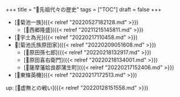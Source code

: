 +++
title = "📂先祖代々の歴史"
tags = ["TOC"]
draft = false
+++

-   [📝菊池一族]({{< relref "20220527182128.md" >}})
    -   [📝西郷隆盛]({{< relref "20211215145811.md" >}})
-   [📝宇土為光]({{< relref "20220217110458.md" >}})
-   📝[菊池氏族原田家]({{< relref "20220209051608.md" >}})
    -   [📝原田孫七郎]({{< relref "20220218132917.md" >}})
    -   [📝原田喜右衛門]({{< relref "20220218134001.md" >}})
    -   [📝薩摩藩姶良郡蒲生町]({{< relref "20220217152406.md" >}})
-   [📝東條英機]({{< relref "20220217172513.md" >}})

up: [📂虚無との戦い]({{< relref "20220128151558.md" >}})
